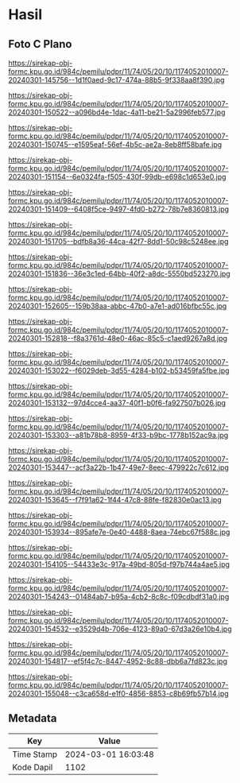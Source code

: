 # Hasil

## Foto C Plano

https://sirekap-obj-formc.kpu.go.id/984c/pemilu/pdpr/11/74/05/20/10/1174052010007-20240301-145756--1d1f0aed-9c17-474a-88b5-9f338aa8f390.jpg

https://sirekap-obj-formc.kpu.go.id/984c/pemilu/pdpr/11/74/05/20/10/1174052010007-20240301-150522--a096bd4e-1dac-4a11-be21-5a2996feb577.jpg

https://sirekap-obj-formc.kpu.go.id/984c/pemilu/pdpr/11/74/05/20/10/1174052010007-20240301-150745--e1595eaf-56ef-4b5c-ae2a-8eb8ff58bafe.jpg

https://sirekap-obj-formc.kpu.go.id/984c/pemilu/pdpr/11/74/05/20/10/1174052010007-20240301-151154--6e0324fa-f505-430f-99db-e698c1d653e0.jpg

https://sirekap-obj-formc.kpu.go.id/984c/pemilu/pdpr/11/74/05/20/10/1174052010007-20240301-151409--6408f5ce-9497-4fd0-b272-78b7e8360813.jpg

https://sirekap-obj-formc.kpu.go.id/984c/pemilu/pdpr/11/74/05/20/10/1174052010007-20240301-151705--bdfb8a36-44ca-42f7-8dd1-50c98c5248ee.jpg

https://sirekap-obj-formc.kpu.go.id/984c/pemilu/pdpr/11/74/05/20/10/1174052010007-20240301-151836--36e3c1ed-64bb-40f2-a8dc-5550bd523270.jpg

https://sirekap-obj-formc.kpu.go.id/984c/pemilu/pdpr/11/74/05/20/10/1174052010007-20240301-152605--159b38aa-abbc-47b0-a7e1-ad016bfbc55c.jpg

https://sirekap-obj-formc.kpu.go.id/984c/pemilu/pdpr/11/74/05/20/10/1174052010007-20240301-152818--f8a3761d-48e0-46ac-85c5-c1aed9267a8d.jpg

https://sirekap-obj-formc.kpu.go.id/984c/pemilu/pdpr/11/74/05/20/10/1174052010007-20240301-153022--f6029deb-3d55-4284-b102-b53459fa5fbe.jpg

https://sirekap-obj-formc.kpu.go.id/984c/pemilu/pdpr/11/74/05/20/10/1174052010007-20240301-153132--97d4cce4-aa37-40f1-b0f6-fa927507b026.jpg

https://sirekap-obj-formc.kpu.go.id/984c/pemilu/pdpr/11/74/05/20/10/1174052010007-20240301-153303--a81b78b8-8959-4f33-b9bc-1778b152ac9a.jpg

https://sirekap-obj-formc.kpu.go.id/984c/pemilu/pdpr/11/74/05/20/10/1174052010007-20240301-153447--acf3a22b-1b47-49e7-8eec-479922c7c612.jpg

https://sirekap-obj-formc.kpu.go.id/984c/pemilu/pdpr/11/74/05/20/10/1174052010007-20240301-153645--f7f91a62-1f44-47c8-88fe-f82830e0ac13.jpg

https://sirekap-obj-formc.kpu.go.id/984c/pemilu/pdpr/11/74/05/20/10/1174052010007-20240301-153934--895afe7e-0e40-4488-8aea-74ebc67f588c.jpg

https://sirekap-obj-formc.kpu.go.id/984c/pemilu/pdpr/11/74/05/20/10/1174052010007-20240301-154105--54433e3c-917a-49bd-805d-f97b744a4ae5.jpg

https://sirekap-obj-formc.kpu.go.id/984c/pemilu/pdpr/11/74/05/20/10/1174052010007-20240301-154243--01484ab7-b95a-4cb2-8c8c-f09cdbdf31a0.jpg

https://sirekap-obj-formc.kpu.go.id/984c/pemilu/pdpr/11/74/05/20/10/1174052010007-20240301-154532--e3529d4b-706e-4123-89a0-67d3a26e10b4.jpg

https://sirekap-obj-formc.kpu.go.id/984c/pemilu/pdpr/11/74/05/20/10/1174052010007-20240301-154817--ef5f4c7c-8447-4952-8c88-dbb6a7fd823c.jpg

https://sirekap-obj-formc.kpu.go.id/984c/pemilu/pdpr/11/74/05/20/10/1174052010007-20240301-155048--c3ca658d-e1f0-4856-8853-c8b69fb57b14.jpg


## Metadata

| Key        | Value               |
| ---------- | ------------------- |
| Time Stamp | 2024-03-01 16:03:48 |
| Kode Dapil | 1102                |



